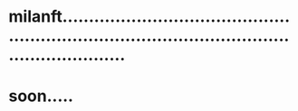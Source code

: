 # milanft......................................................................................................................
# soon.....
